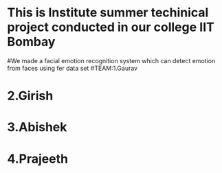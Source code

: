 # This is Institute summer techinical project conducted in our college IIT Bombay
#We made a facial emotion recognition system which can detect emotion from faces using fer data set
#TEAM:1.Gaurav
#      2.Girish
#      3.Abishek
#      4.Prajeeth
